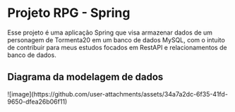 <h1>Projeto RPG - Spring</h1>

Esse projeto é uma aplicação Spring que visa armazenar dados de um personagem de Tormenta20 em um banco de dados MySQL, com o intuito de contribuir para meus estudos focados em RestAPI e relacionamentos de banco de dados.


<h2>Diagrama da modelagem de dados</h2>
![image](https://github.com/user-attachments/assets/34a7a2dc-6f35-41fd-9650-dfea26b06f11)
